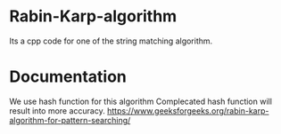# Rabin-Karp-algorithm
Its a cpp code for one of the string matching algorithm.
# Documentation
We use hash function for this algorithm 
Complecated hash function will result into more accuracy.
https://www.geeksforgeeks.org/rabin-karp-algorithm-for-pattern-searching/
